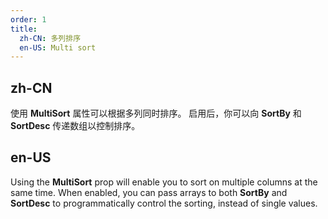 ```yaml
---
order: 1
title:
  zh-CN: 多列排序
  en-US: Multi sort
---
```


## zh-CN

使用 **MultiSort** 属性可以根据多列同时排序。 启用后，你可以向 **SortBy** 和 **SortDesc** 传递数组以控制排序。

## en-US

Using the **MultiSort** prop will enable you to sort on multiple columns at the same time. When enabled, you can pass
arrays to both **SortBy** and **SortDesc** to programmatically control the sorting, instead of single values.
